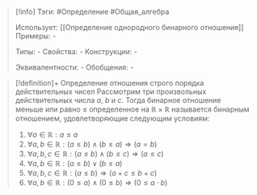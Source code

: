 > [!info]
> Тэги: #Определение #Общая_алгебра 
> 
> Использует: [[Определение однородного бинарного отношения]]
> Примеры: *-*
> 
> Типы: *-*
> Свойства: *-*
> Конструкции: *-*
> 
> Эквивалентности: *-*
> Обобщения: *-*

> [!definition]+ Определение отношения строго порядка действительных чисел
> Рассмотрим три произвольных действительных числа $a$, $b$ и $c$. Тогда бинарное отношение меньше или равно $\leqslant$ определенное на $\mathbb{R \times R}$ называется бинарным отношением, удовлетворяющие следующим условиям:
> 1. $\forall a \in \mathbb R: a \leqslant a$
> 2. $\forall a, b \in \mathbb R: (a \leqslant b) \land (b \leqslant a) \Rightarrow (a = b)$
> 3. $\forall a, b, c \in \mathbb R: (a \leqslant b) \land (b \leqslant c) \Rightarrow (a \leqslant c)$
> 4. $\forall a, b \in \mathbb R: (a \leqslant b) \lor (b \leqslant a)$
> 5. $\forall a, b, c \in \mathbb R: (a \leqslant b) \Rightarrow (a + c \leqslant b + c)$
> 6. $\forall a, b \in \mathbb R: (0 \leqslant a) \land (0 \leqslant b)\Rightarrow (0 \leqslant a \cdot b)$